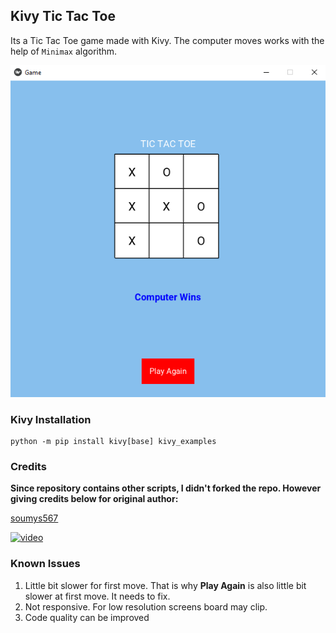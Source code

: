 ## Kivy Tic Tac Toe

Its a Tic Tac Toe game made with Kivy. The computer moves works with the help of `Minimax` algorithm.

![screen](img\Capture.PNG)

### Kivy Installation

```
python -m pip install kivy[base] kivy_examples
```

### Credits

**Since repository contains other scripts, I didn't forked the repo. However giving credits below for original author:**

[soumys567](https://github.com/soumyas567/Python_Projects/blob/main/Tic%20Tac%20Toe/tictactoeai.py)

[![video](https://img.youtube.com/vi/I6zp8B4J6iw/0.jpg)](https://www.youtube.com/watch?v=I6zp8B4J6iw)

### Known Issues

1. Little bit slower for first move. That is why **Play Again** is also little bit slower at first move. It needs to fix.
2. Not responsive. For low resolution screens board may clip.
3. Code quality can be improved
